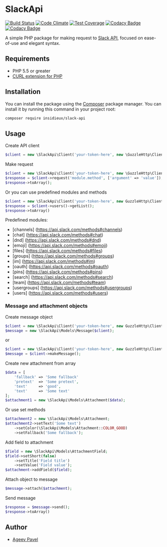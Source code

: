 # SlackApi

[![Build Status](https://travis-ci.org/insidieux/SlackApi.svg?branch=master)](https://travis-ci.org/insidieux/SlackApi)
[![Code Climate](https://codeclimate.com/github/insidieux/SlackApi/badges/gpa.svg)](https://codeclimate.com/github/insidieux/SlackApi)
[![Test Coverage](https://codeclimate.com/github/insidieux/SlackApi/badges/coverage.svg)](https://codeclimate.com/github/insidieux/SlackApi/coverage)
[![Codacy Badge](https://api.codacy.com/project/badge/grade/b00ef4c01ef24daaaf57f99c345ad546)](https://www.codacy.com/app/ageev-pavel-v/SlackApi)
[![Codacy Badge](https://api.codacy.com/project/badge/coverage/b00ef4c01ef24daaaf57f99c345ad546)](https://www.codacy.com/app/insidieux/SlackApi)

A simple PHP package for making request to [Slack API](https://api.slack.com/methods), focused on ease-of-use and elegant syntax.

## Requirements

* PHP 5.5 or greater
* [CURL extension for PHP](http://php.net/manual/ru/book.curl.php)

## Installation

You can install the package using the [Composer](https://getcomposer.org/) package manager. You can install it by running this command in your project root:

```sh
composer require insidieux/slack-api
```

## Usage

Create API client 

```php
$client = new \SlackApi\Client('your-token-here', new \GuzzleHttp\Client);
```

Make request 
```php
$client = new \SlackApi\Client('your-token-here', new \GuzzleHttp\Client);
$response = $client->request('module.method', ['argument' => 'value']);
$response->toArray();
```

Or you can use predefined modules and methods

```php
$client = new \SlackApi\Client('your-token-here', new GuzzleHttp\Client);
$response = $client->users()->getList();
$response->toArray()
```

Predefined modules:
* [channels] (https://api.slack.com/methods#channels)
* [chat] (https://api.slack.com/methods#chat)
* [dnd] (https://api.slack.com/methods#dnd)
* [emoji] (https://api.slack.com/methods#emoji)
* [files] (https://api.slack.com/methods#files)
* [groups] (https://api.slack.com/methods#groups)
* [im] (https://api.slack.com/methods#im)
* [oauth] (https://api.slack.com/methods#oauth)
* [pins] (https://api.slack.com/methods#pins)
* [search] (https://api.slack.com/methods#search)
* [team] (https://api.slack.com/methods#team)
* [usergroups] (https://api.slack.com/methods#usergroups)
* [users] (https://api.slack.com/methods#users)

### Message and attachment objects

Create message object

```php
$client = new \SlackApi\Client('your-token-here', new GuzzleHttp\Client);
$message = new \SlackApi\Models\Message($client);
```

or

```php
$client = new \SlackApi\Client('your-token-here', new GuzzleHttp\Client);
$message = $client->makeMessage();
```

Create new attachment from array

```php
$data = [
    'fallback' => 'Some fallback'
    'pretext'  => 'Some pretext',
    'text'     => 'good',
    'text'     => 'Some text'
]; 
$attachment1 = new \SlackApi\Models\Attachment($data);
```

Or use set methods
```php
$attachment2 = new \SlackApi\Models\Attachment;
$attachment2->setText('Some text')
    ->setColor(\SlackApi\Models\Attachment::COLOR_GOOD)
    ->setFallback('Some fallback');
```

Add field to attachment

```php
$field = new \SlackApi\Models\AttachmentField;
$field->setShort(false)
    ->setTitle('Field title')
    ->setValue('Field value');
$attachment->addField($field);
```

Attach object to message
```php
$message->attach($attachment);
```

Send message
```php
$response = $message->send();
$response->toArray()
```

Author
-------

- [Ageev Pavel](mailto:ageev.pavel.v@gmail.com)
